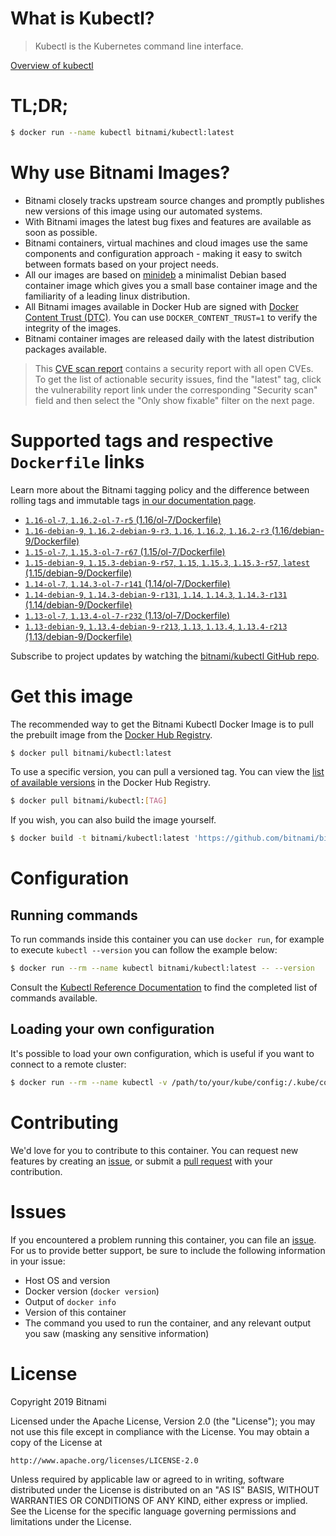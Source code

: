 
# What is Kubectl?

> Kubectl is the Kubernetes command line interface.

[Overview of kubectl](https://kubernetes.io/docs/reference/kubectl/overview/)

# TL;DR;

```bash
$ docker run --name kubectl bitnami/kubectl:latest
```

# Why use Bitnami Images?

* Bitnami closely tracks upstream source changes and promptly publishes new versions of this image using our automated systems.
* With Bitnami images the latest bug fixes and features are available as soon as possible.
* Bitnami containers, virtual machines and cloud images use the same components and configuration approach - making it easy to switch between formats based on your project needs.
* All our images are based on [minideb](https://github.com/bitnami/minideb) a minimalist Debian based container image which gives you a small base container image and the familiarity of a leading linux distribution.
* All Bitnami images available in Docker Hub are signed with [Docker Content Trust (DTC)](https://docs.docker.com/engine/security/trust/content_trust/). You can use `DOCKER_CONTENT_TRUST=1` to verify the integrity of the images.
* Bitnami container images are released daily with the latest distribution packages available.


> This [CVE scan report](https://quay.io/repository/bitnami/kubectl?tab=tags) contains a security report with all open CVEs. To get the list of actionable security issues, find the "latest" tag, click the vulnerability report link under the corresponding "Security scan" field and then select the "Only show fixable" filter on the next page.

# Supported tags and respective `Dockerfile` links

Learn more about the Bitnami tagging policy and the difference between rolling tags and immutable tags [in our documentation page](https://docs.bitnami.com/containers/how-to/understand-rolling-tags-containers/).


* [`1.16-ol-7`, `1.16.2-ol-7-r5` (1.16/ol-7/Dockerfile)](https://github.com/bitnami/bitnami-docker-kubectl/blob/1.16.2-ol-7-r5/1.16/ol-7/Dockerfile)
* [`1.16-debian-9`, `1.16.2-debian-9-r3`, `1.16`, `1.16.2`, `1.16.2-r3` (1.16/debian-9/Dockerfile)](https://github.com/bitnami/bitnami-docker-kubectl/blob/1.16.2-debian-9-r3/1.16/debian-9/Dockerfile)
* [`1.15-ol-7`, `1.15.3-ol-7-r67` (1.15/ol-7/Dockerfile)](https://github.com/bitnami/bitnami-docker-kubectl/blob/1.15.3-ol-7-r67/1.15/ol-7/Dockerfile)
* [`1.15-debian-9`, `1.15.3-debian-9-r57`, `1.15`, `1.15.3`, `1.15.3-r57`, `latest` (1.15/debian-9/Dockerfile)](https://github.com/bitnami/bitnami-docker-kubectl/blob/1.15.3-debian-9-r57/1.15/debian-9/Dockerfile)
* [`1.14-ol-7`, `1.14.3-ol-7-r141` (1.14/ol-7/Dockerfile)](https://github.com/bitnami/bitnami-docker-kubectl/blob/1.14.3-ol-7-r141/1.14/ol-7/Dockerfile)
* [`1.14-debian-9`, `1.14.3-debian-9-r131`, `1.14`, `1.14.3`, `1.14.3-r131` (1.14/debian-9/Dockerfile)](https://github.com/bitnami/bitnami-docker-kubectl/blob/1.14.3-debian-9-r131/1.14/debian-9/Dockerfile)
* [`1.13-ol-7`, `1.13.4-ol-7-r232` (1.13/ol-7/Dockerfile)](https://github.com/bitnami/bitnami-docker-kubectl/blob/1.13.4-ol-7-r232/1.13/ol-7/Dockerfile)
* [`1.13-debian-9`, `1.13.4-debian-9-r213`, `1.13`, `1.13.4`, `1.13.4-r213` (1.13/debian-9/Dockerfile)](https://github.com/bitnami/bitnami-docker-kubectl/blob/1.13.4-debian-9-r213/1.13/debian-9/Dockerfile)

Subscribe to project updates by watching the [bitnami/kubectl GitHub repo](https://github.com/bitnami/bitnami-docker-kubectl).

# Get this image

The recommended way to get the Bitnami Kubectl Docker Image is to pull the prebuilt image from the [Docker Hub Registry](https://hub.docker.com/r/bitnami/kubectl).

```bash
$ docker pull bitnami/kubectl:latest
```

To use a specific version, you can pull a versioned tag. You can view the [list of available versions](https://hub.docker.com/r/bitnami/kubectl/tags/) in the Docker Hub Registry.

```bash
$ docker pull bitnami/kubectl:[TAG]
```

If you wish, you can also build the image yourself.

```bash
$ docker build -t bitnami/kubectl:latest 'https://github.com/bitnami/bitnami-docker-kubectl.git#master:1.15/debian-9'
```

# Configuration

## Running commands

To run commands inside this container you can use `docker run`, for example to execute `kubectl --version` you can follow the example below:

```bash
$ docker run --rm --name kubectl bitnami/kubectl:latest -- --version
```

Consult the [Kubectl Reference Documentation](https://kubernetes.io/docs/reference/generated/kubectl/kubectl-commands) to find the completed list of commands available.

## Loading your own configuration

It's possible to load your own configuration, which is useful if you want to connect to a remote cluster:

```bash
$ docker run --rm --name kubectl -v /path/to/your/kube/config:/.kube/config bitnami/kubectl:latest
```

# Contributing

We'd love for you to contribute to this container. You can request new features by creating an [issue](https://github.com/bitnami/bitnami-docker-kubectl/issues), or submit a [pull request](https://github.com/bitnami/bitnami-docker-kubectl/pulls) with your contribution.

# Issues

If you encountered a problem running this container, you can file an [issue](https://github.com/bitnami/bitnami-docker-kubectl/issues). For us to provide better support, be sure to include the following information in your issue:

- Host OS and version
- Docker version (`docker version`)
- Output of `docker info`
- Version of this container
- The command you used to run the container, and any relevant output you saw (masking any sensitive information)

# License

Copyright 2019 Bitnami

Licensed under the Apache License, Version 2.0 (the "License");
you may not use this file except in compliance with the License.
You may obtain a copy of the License at

    http://www.apache.org/licenses/LICENSE-2.0

Unless required by applicable law or agreed to in writing, software
distributed under the License is distributed on an "AS IS" BASIS,
WITHOUT WARRANTIES OR CONDITIONS OF ANY KIND, either express or implied.
See the License for the specific language governing permissions and
limitations under the License.
